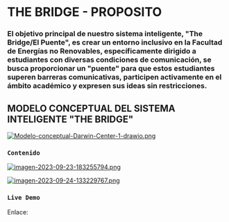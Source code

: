 # THE BRIDGE - PROPOSITO
### El objetivo principal de nuestro sistema inteligente, "The Bridge/El Puente", es crear un entorno inclusivo en la Facultad de Energías no Renovables, específicamente dirigido a estudiantes con diversas condiciones de comunicación, se busca proporcionar un "puente" para que estos estudiantes superen barreras comunicativas, participen activamente en el ámbito académico y expresen sus ideas sin restricciones.

## MODELO CONCEPTUAL DEL SISTEMA INTELIGENTE "THE BRIDGE"
[![Modelo-conceptual-Darwin-Center-1-drawio.png](https://i.postimg.cc/nrX90mJk/Modelo-conceptual-Darwin-Center-1-drawio.png)](https://postimg.cc/kRd55BD6)

### `Contenido`
[![imagen-2023-09-23-183255794.png](https://i.postimg.cc/hvJ13ddj/imagen-2023-09-23-183255794.png)](https://postimg.cc/zHrhy3pZ)

[![imagen-2023-09-24-133229767.png](https://i.postimg.cc/HLd7RtpZ/imagen-2023-09-24-133229767.png)](https://postimg.cc/RWpFnKJK)

### `Live Demo`

Enlace: 
